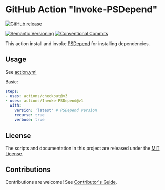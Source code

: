 # GitHub Action "Invoke-PSDepend"

[![GitHub release](https://img.shields.io/github/v/release/IT-Service/Invoke-PSDepend.svg?sort=semver&logo=github)](https://github.com/IT-Service/Invoke-PSDepend/releases)

[![Semantic Versioning](https://img.shields.io/static/v1?label=Semantic%20Versioning&message=v2.0.0&color=green&logo=semver)](https://semver.org/lang/ru/spec/v2.0.0.html)
[![Conventional Commits](https://img.shields.io/badge/Conventional%20Commits-v1.0.0-yellow.svg?logo=git)](https://conventionalcommits.org)

This action install and invoke [PSDepend][] for installing dependencies.

## Usage

See [action.yml](action.yml)

Basic:

```yaml
steps:
- uses: actions/checkout@v3
- uses: actions/Invoke-PSDepend@v1
  with:
    version: 'latest' # PSDepend version
    recurse: true
    verbose: true
```

## License

The scripts and documentation in this project are released under the [MIT License](LICENSE).

## Contributions

Contributions are welcome! See [Contributor's Guide](.github/CONTRIBUTING.md).

[PSDepend]: https://github.com/RamblingCookieMonster/PSDepend
